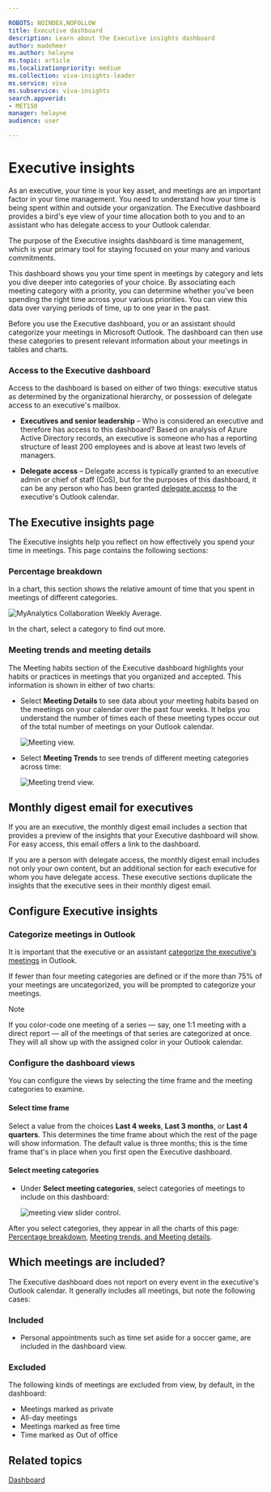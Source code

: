 ```yaml
---

ROBOTS: NOINDEX,NOFOLLOW
title: Executive dashboard
description: Learn about the Executive insights dashboard 
author: madehmer
ms.author: helayne
ms.topic: article
ms.localizationpriority: medium 
ms.collection: viva-insights-leader 
ms.service: viva 
ms.subservice: viva-insights 
search.appverid: 
- MET150 
manager: helayne
audience: user

---
```


# Executive insights

As an executive, your time is your key asset, and meetings are an important factor in your time management. You need to understand how your time is being spent within and outside your organization. The Executive dashboard provides a bird's eye view of your time allocation both to you and to an assistant who has delegate access to your Outlook calendar.

The purpose of the Executive insights dashboard is time management, which is your primary tool for staying focused on your many and various commitments. 

This dashboard shows you your time spent in meetings by category and lets you dive deeper into categories of your choice. By associating each meeting category with a priority, you can determine whether you've been spending the right time across your various priorities. You can view this data over varying periods of time, up to one year in the past.

Before you use the Executive dashboard, you or an assistant should categorize your meetings in Microsoft Outlook. The dashboard can then use these categories to present relevant information about your meetings in tables and charts.

### Access to the Executive dashboard

Access to the dashboard is based on either of two things: executive status as determined by the organizational hierarchy, or possession of delegate access to an executive's mailbox. 

* **Executives and senior leadership** &ndash; Who is considered an executive and therefore has access to this dashboard? Based on analysis of Azure Active Directory records, an executive is someone who has a reporting structure of least 200 employees and is above at least two levels of managers.

* **Delegate access** &ndash; Delegate access is typically granted to an executive admin or chief of staff (CoS), but for the purposes of this dashboard, it can be any person who has been granted [delegate access](https://support.microsoft.com/office/allow-someone-else-to-manage-your-mail-and-calendar-41c40c04-3bd1-4d22-963a-28eafec25926) to the executive's Outlook calendar.

## The Executive insights page

The Executive insights help you reflect on how effectively you spend your time in meetings. This page contains the following sections:  

### Percentage breakdown

In a chart, this section shows the relative amount of time that you spent in meetings of different categories.

   ![MyAnalytics Collaboration Weekly Average.](../../Images/mya/use/percentage-breakdown.png)

In the chart, select a category to find out more.     

### Meeting trends and meeting details

The Meeting habits section of the Executive dashboard highlights your habits or practices in meetings that you organized and accepted. This information is shown in either of two charts:

* Select **Meeting Details** to see data about your meeting habits based on the meetings on your calendar over the past four weeks. It helps you understand the number of times each of these meeting types occur out of the total number of meetings on your Outlook calendar.

  ![Meeting view.](../../Images/mya/use/meeting-details-figma.png)

* Select **Meeting Trends** to see trends of different meeting categories across time: 

  ![Meeting trend view.](../../Images/mya/use/meeting-trends-figma.png)

## Monthly digest email for executives

If you are an executive, the monthly digest email includes a section that provides a preview of the insights that your Executive dashboard will show. For easy access, this email offers a link to the dashboard. 

If you are a person with delegate access, the monthly digest email includes not only your own content, but an additional section for each executive for whom you have delegate access. These executive sections duplicate the insights that the executive sees in their monthly digest email.

## Configure Executive insights

### Categorize meetings in Outlook

It is important that the executive or an assistant [categorize the executive's meetings](https://support.microsoft.com/en-us/office/assign-a-color-category-to-a-calendar-appointment-meeting-or-event-750596d9-707d-4412-8c0e-7fdc0fc52527) in Outlook. 

If fewer than four meeting categories are defined or if the more than 75% of your meetings are uncategorized, you will be prompted to categorize your meetings.

> [!Note] 
> If you color-code one meeting of a series &mdash; say, one 1:1 meeting with a direct report &mdash; all of the meetings of that series are categorized at once. They will all show up with the assigned color in your Outlook calendar.

### Configure the dashboard views

You can configure the views by selecting the time frame and the meeting categories to examine. 

#### Select time frame

Select a value from the choices **Last 4 weeks**, **Last 3 months**, or **Last 4 quarters**. This determines the time frame about which the rest of the page will show information. The default value is three months; this is the time frame that's in place when you first open the Executive dashboard.

#### Select meeting categories

 * Under **Select meeting categories**, select categories of meetings to include on this dashboard: 

   ![meeting view slider control.](../../Images/mya/use/select-meeting-categories.png)

After you select categories, they appear in all the charts of this page: [Percentage breakdown](#percentage-breakdown), [Meeting trends, and Meeting details](#meeting-trends-and-meeting-details).

## Which meetings are included?

The Executive dashboard does not report on every event in the executive's Outlook calendar. It generally includes all meetings, but note the following cases: 

### Included 

 * Personal appointments such as time set aside for a soccer game, are included in the dashboard view.

### Excluded 

The following kinds of meetings are excluded from view, by default, in the dashboard:

 * Meetings marked as private 
 * All-day meetings 
 * Meetings marked as free time
 * Time marked as Out of office 
 
## Related topics

[Dashboard](../use/dashboard-2.md)